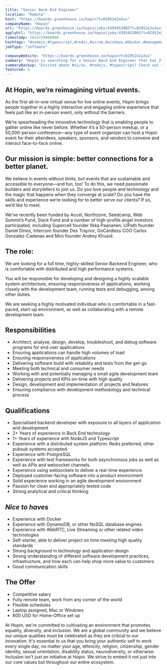 ```yaml
---
title: "Senior Back End Engineer"
location: "Remote"
host: "https://boards.greenhouse.io/hopin?t=02952e2a3us"
companyName: "Hopin"
url: "https://boards.greenhouse.io/hopin/jobs/4393453003?t=02952e2a3us"
applyUrl: "https://boards.greenhouse.io/hopin/jobs/4393453003?t=02952e2a3us#app"
timestamp: 1614729600000
hashtags: "#nodejs,#typescript,#redis,#scrum,#windows,#docker,#management,#ui/ux,#postgresql,#dynamodb"
jobType: "software"

companyWebsite: "https://boards.greenhouse.io/hopin?t=02952e2a3us"
summary: "Hopin is searching for a Senior Back End Engineer that has 2+ years of experience in Back End technology."
summaryBackup: "Excited about #ui/ux, #nodejs, #typescript? Check out this job post!"
featured: 5
---
```


## At Hopin, we’re reimagining virtual events.

As the first all-in-one virtual venue for live online events, Hopin brings people together in a highly interactive and engaging online experience that feels just like an in-person event, only without the barriers.

We’re spearheading the innovative technology that is enabling people to gather online like never before. Whether it’s a 50-person meetup, or a 50,000-person conference—any type of event organizer can host a Hopin event for their attendees, speakers, sponsors, and vendors to convene and interact face-to-face online.

## Our mission is simple: better connections for a better planet.

We believe in events without limits, but events that are sustainable and accessible to everyone—and fun, too! To do this, we need passionate builders and storytellers to join us. Do you love people and technology and the magic that happens when they converge at scale? Do you have the skills and experience we’re looking for to better serve our clients? If so, we’d like to meet.

We’ve recently been funded by Accel, Northzone, Seedcamp, Web Summit’s Fund, Slack Fund and a number of high-profile angel investors participated, including Supercell founder Ilkka Paananen, UiPath founder Daniel Dines, Intercom founder Des Traynor, GoCardless COO Carlos Gonzalez-Cadenas and Miro founder Andrey Khusid.

## The role:

We are looking for a full time, highly-skilled Senior Backend Engineer, who is comfortable with distributed and high performance systems.

You will be responsible for developing and designing a highly scalable system architecture, ensuring responsiveness of applications, working closely with the development team, running tests and debugging, among other duties.

We are seeking a highly motivated individual who is comfortable in a fast-paced, start-up environment, as well as collaborating with a remote development team. 

## Responsibilities 

*   Architect, analyse, design, develop, troubleshoot, and debug software programs for end user applications
*   Ensuring applications can handle high volumes of load
*   Ensuring responsiveness of applications
*   Delivering software build with reliability and tests from the get-go
*   Meeting both technical and consumer needs
*   Working with and potentially managing a small agile development team
*   Delivering projects and KPIs on-time with high quality
*   Design, development and implementation of projects and features
*   Ensuring compliance with development methodology and technical process

## Qualifications

*   Specialised backend developer with exposure to all layers of application and development
*   2+ Years of experience in Back End technology
*   1+ Years of experience with NodeJS and Typescript
*   Experience with a distributed system platform: Redis preferred, other pubsub systems accepted.
*   Experience with PostgreSQL
*   Experience with test frameworks for both asynchronous jobs as well as well as APIs and websocket channels.
*   Experience using websockets to deliver a real-time experience.
*   Deployed customer-facing software into a product environment
*   Solid experience working in an agile development environment
*   Passion for clean and appropriately tested code
*   Strong analytical and critical thinking

## _Nice to haves_

*   Experience with Docker
*   Experience with DynamoDB, or other NoSQL database engines
*   Experience with WebRTC, Live Streaming or other related video technologies
*   Self-starter, able to deliver project on time meeting high quality standards
*   Strong background in technology and application design
*   Strong understanding of different software development practices, infrastructure, and how each can help shop more value to customers
*   Good communication skills

## The Offer 

*   Competitive salary
*   Fully remote team, work from any corner of the world
*   Flexible schedules
*   Laptop assigned, Mac or Windows             
*   800 USD for Home-Office set up

At Hopin, we're committed to cultivating an environment that promotes equality, diversity, and inclusion. We are a global community and we believe our unique qualities must be celebrated as they are critical to our innovation. It's essential to us that you bring your authentic self to work every single day, no matter your age, ethnicity, religion, citizenship, gender identity, sexual orientation, disability status, neurodiversity, or otherwise. Inclusion isn't just an initiative at Hopin. We strive to embed it not just into our core values but throughout our entire ecosystem.
